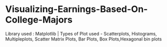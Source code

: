 # Visualizing-Earnings-Based-On-College-Majors
Library used : Matplotlib |  Types of Plot used -  Scatterplots, Histograms, Multipleplots, Scatter Matrix Plots, Bar Plots, Box Plots,Hexagonal bin plots
